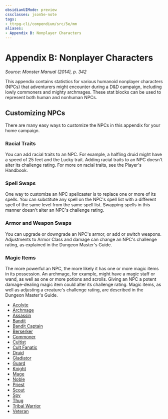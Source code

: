 ```yaml
---
obsidianUIMode: preview
cssclasses: json5e-note
tags:
- ttrpg-cli/compendium/src/5e/mm
aliases:
- Appendix B: Nonplayer Characters
---
```

# Appendix B: Nonplayer Characters
*Source: Monster Manual (2014), p. 342* 

This appendix contains statistics for various humanoid nonplayer characters (NPCs) that adventurers might encounter during a D&D campaign, including lowly commoners and mighty archmages. These stat blocks can be used to represent both human and nonhuman NPCs.

## Customizing NPCs

There are many easy ways to customize the NPCs in this appendix for your home campaign.

### Racial Traits

You can add racial traits to an NPC. For example, a halfling druid might have a speed of 25 feet and the Lucky trait. Adding racial traits to an NPC doesn't alter its challenge rating. For more on racial traits, see the Player's Handbook.

### Spell Swaps

One way to customize an NPC spellcaster is to replace one or more of its spells. You can substitute any spell on the NPC's spell list with a different spell of the same level from the same spell list. Swapping spells in this manner doesn't alter an NPC's challenge rating.

### Armor and Weapon Swaps

You can upgrade or downgrade an NPC's armor, or add or switch weapons. Adjustments to Armor Class and damage can change an NPC's challenge rating, as explained in the Dungeon Master's Guide.

### Magic Items

The more powerful an NPC, the more likely it has one or more magic items in its possession. An archmage, for example, might have a magic staff or wand, as well as one or more potions and scrolls. Giving an NPC a potent damage-dealing magic item could alter its challenge rating. Magic items, as well as adjusting a creature's challenge rating, are described in the Dungeon Master's Guide.

- [Acolyte](/3-Mechanics/CLI/Compendium/bestiary/humanoid/acolyte.md)  
- [Archmage](/3-Mechanics/CLI/Compendium/bestiary/humanoid/archmage.md)  
- [Assassin](/3-Mechanics/CLI/Compendium/bestiary/humanoid/assassin.md)  
- [Bandit](/3-Mechanics/CLI/Compendium/bestiary/humanoid/bandit.md)  
- [Bandit Captain](/3-Mechanics/CLI/Compendium/bestiary/humanoid/bandit-captain.md)  
- [Berserker](/3-Mechanics/CLI/Compendium/bestiary/humanoid/berserker.md)  
- [Commoner](/3-Mechanics/CLI/Compendium/bestiary/humanoid/commoner.md)  
- [Cultist](/3-Mechanics/CLI/Compendium/bestiary/humanoid/cultist.md)  
- [Cult Fanatic](/3-Mechanics/CLI/Compendium/bestiary/humanoid/cult-fanatic.md)  
- [Druid](/3-Mechanics/CLI/Compendium/bestiary/humanoid/druid.md)  
- [Gladiator](/3-Mechanics/CLI/Compendium/bestiary/humanoid/gladiator.md)  
- [Guard](/3-Mechanics/CLI/Compendium/bestiary/humanoid/guard.md)  
- [Knight](/3-Mechanics/CLI/Compendium/bestiary/humanoid/knight.md)  
- [Mage](/3-Mechanics/CLI/Compendium/bestiary/humanoid/mage.md)  
- [Noble](/3-Mechanics/CLI/Compendium/bestiary/humanoid/noble.md)  
- [Priest](/3-Mechanics/CLI/Compendium/bestiary/humanoid/priest.md)  
- [Scout](/3-Mechanics/CLI/Compendium/bestiary/humanoid/scout.md)  
- [Spy](/3-Mechanics/CLI/Compendium/bestiary/humanoid/spy.md)  
- [Thug](/3-Mechanics/CLI/Compendium/bestiary/humanoid/thug.md)  
- [Tribal Warrior](/3-Mechanics/CLI/Compendium/bestiary/humanoid/tribal-warrior.md)  
- [Veteran](/3-Mechanics/CLI/Compendium/bestiary/humanoid/veteran.md)